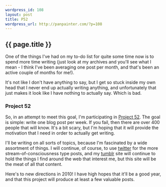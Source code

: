 ```yaml
--- 
wordpress_id: 108
layout: post
title: P52
wordpress_url: http://panpainter.com/?p=108
---
```


## {{ page.title }}

One of the things I've had on my to-do list for quite some time now is to spend more time writing (just look at my archives and you'll see what I mean - I think I've been averaging one post per month, and that's been an active couple of months for me!).

It's not like I don't have anything to say, but I get so stuck inside my own head that I never end up actually writing anything, and unfortunately that just makes it look like I have nothing to actually say. Which is bad.

### Project 52

So, in an attempt to meet this goal, I'm participating in [Project 52](http://project52.info). The goal is simple: write one blog post per week. If you fail, then there are over 400 people that will know. It's a bit scary, but I'm hoping that it will provide the motivation that I need in order to actually get writing.

I'll be writing on all sorts of topics, because I'm fascinated by a wide assortment of things. I  will continue, of course, to use [twitter](http://twitter.com/panpainter) for the more stream-of-consciousness type posts, and my [tumblr](http://tumble.panpainter.com) site will continue to hold the things I find around the web that interest me, but this site will be the meat of all that content. 

Here's to new directions in 2010! I have high hopes that it'll be a good year, and that this project will produce at least a few valuable posts.
